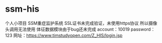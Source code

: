 # ssm-his
个人小项目
SSM重症监护系统
SSL证书未完成验证，未使用https协议
所以摄像头调用无法使用
体征数据模块由于bug还未完成
account：10019
password：123
网址：https://www.timstudyopen.com/Z_HIS/login.jsp

